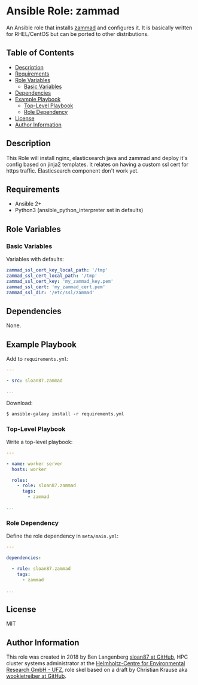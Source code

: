 Ansible Role: zammad
=====================

An Ansible role that installs [zammad][] and configures it. It is basically written for RHEL/CentOS but can be ported to other distributions.

Table of Contents
-----------------

<!-- toc -->

- [Description](#description)
- [Requirements](#requirements)
- [Role Variables](#role-variables)
  * [Basic Variables](#basic-variables)
- [Dependencies](#dependencies)
- [Example Playbook](#example-playbook)
  * [Top-Level Playbook](#top-level-playbook)
  * [Role Dependency](#role-dependency)
- [License](#license)
- [Author Information](#author-information)

<!-- tocstop -->

Description
-----------

This Role will install nginx, elasticsearch java and zammad and deploy it's config based on jinja2 templates. It relates on having a custom ssl cert for https traffic. Elasticsearch component don't work yet.

Requirements
------------

- Ansible 2+
- Python3 (ansible_python_interpreter set in defaults)

Role Variables
--------------

### Basic Variables

Variables with defaults:

```yml
zammad_ssl_cert_key_local_path: '/tmp'
zammad_ssl_cert_local_path: '/tmp'
zammad_ssl_cert_key: 'my_zammad_key.pem'
zammad_ssl_cert: 'my_zammad_cert.pem'
zammad_ssl_dir: '/etc/ssl/zammad'

```

Dependencies
------------

None.

Example Playbook
----------------

Add to `requirements.yml`:

```yml
---

- src: sloan87.zammad

...
```

Download:

```console
$ ansible-galaxy install -r requirements.yml
```

### Top-Level Playbook

Write a top-level playbook:

```yml
---

- name: worker server
  hosts: worker

  roles:
    - role: sloan87.zammad
      tags:
        - zammad

...
```

### Role Dependency

Define the role dependency in `meta/main.yml`:

```yml
---

dependencies:

  - role: sloan87.zammad
    tags:
      - zammad

...
```

License
-------

MIT

Author Information
------------------

This role was created in 2018 by Ben Langenberg [sloan87 at GitHub][sloan87], HPC cluster systems administrator at the [Helmholtz-Centre for Environmental Research GmbH - UFZ][ufz], role skel based on a draft by Christian Krause aka [wookietreiber at GitHub][wookietreiber].


[ufz]: https://www.ufz.de
[sloan87]: https://github.com/sloan87
[wookietreiber]: https://github.com/wookietreiber
[zammad]: http://www.zammad.org
